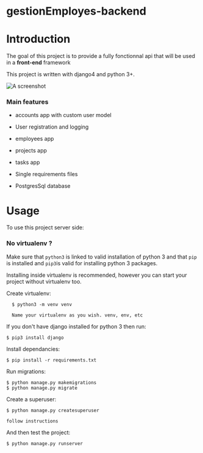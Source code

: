 # gestionEmployes-backend


# Introduction

The goal of this project is to provide a fully fonctionnal api that will be used in a __front-end__ framework

This project is written with django4 and python 3+.

![A screenshot](madia/sreenshot/project_screeshot1.png?raw=true "Title")

### Main features

* accounts app with custom user model

* User registration and logging

* employees app

* projects app

* tasks app

* Single requirements files

* PostgresSql database

# Usage

To use this project server side:
      
### No virtualenv ?

Make sure that `python3` is linked to valid installation of python 3 and that `pip` is installed and `pip3`is valid
for installing python 3 packages.

Installing inside virtualenv is recommended, however you can start your project without virtualenv too.

Create virtualenv:

      $ python3 -m venv venv
      
      Name your virtualenv as you wish. venv, env, etc


If you don't have django installed for python 3 then run:

    $ pip3 install django
    
Install dependancies:

    $ pip install -r requirements.txt
    
 Run migrations:
 
    $ python manage.py makemigrations
    $ python manage.py migrate
    
Create a superuser:

    $ python manage.py createsuperuser
    
    follow instructions
    
And then test the project:

    $ python manage.py runserver 
